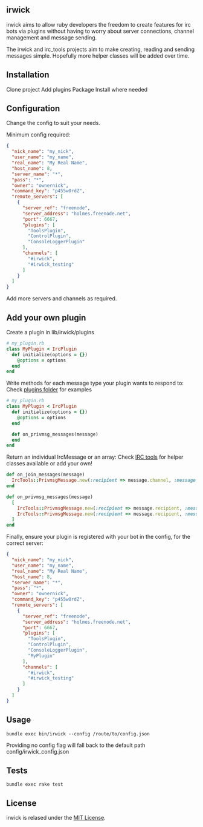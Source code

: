 ## irwick

irwick aims to allow ruby developers the freedom to create features for irc bots via plugins without having to worry about server connections, channel management and message sending.

The irwick and irc_tools projects aim to make creating, reading and sending messages simple. Hopefully more helper classes will be added over time.

## Installation

Clone project
Add plugins
Package
Install where needed

## Configuration

Change the config to suit your needs.

Minimum config required:
```json
{
  "nick_name": "my_nick",
  "user_name": "my_name",
  "real_name": "My Real Name",
  "host_name": 8,
  "server_name": "*",
  "pass": "*",
  "owner": "ownernick",
  "command_key": "p455w0rdZ",
  "remote_servers": [
    {
      "server_ref": "freenode",
      "server_address": "holmes.freenode.net",
      "port": 6667,
      "plugins": [
        "ToolsPlugin",
        "ControlPlugin",
        "ConsoleLoggerPlugin"
      ],
      "channels": [
        "#irwick",
        "#irwick_testing"
      ]
    }
  ]
}
```

Add more servers and channels as required.

## Add your own plugin

Create a plugin in lib/irwick/plugins

```ruby
# my_plugin.rb
class MyPlugin < IrcPlugin
  def initialize(options = {})
    @options = options
  end
end
```

Write methods for each message type your plugin wants to respond to:
Check [plugins folder](https://github.com/markglenfletcher/irwick/tree/master/lib/irwick/plugins) for examples

```ruby
# my_plugin.rb
class MyPlugin < IrcPlugin
  def initialize(options = {})
    @options = options
  end

  def on_privmsg_messages(message)
  end
end
```

Return an individual IrcMessage or an array:
Check [IRC tools](https://github.com/markglenfletcher/irc_tools) for helper classes available or add your own!

```ruby
def on_join_messages(message)
  IrcTools::PrivmsgMessage.new(:recipient => message.channel, :message => 'Welcome')
end

def on_privmsg_messages(message)
  [
    IrcTools::PrivmsgMessage.new(:recipient => message.recipient, :message => 'Read this!'),
    IrcTools::PrivmsgMessage.new(:recipient => message.recipient, :message => 'Read this too!')
  ]
end
```

Finally, ensure your plugin is registered with your bot in the config, for the correct server:

```json
{
  "nick_name": "my_nick",
  "user_name": "my_name",
  "real_name": "My Real Name",
  "host_name": 8,
  "server_name": "*",
  "pass": "*",
  "owner": "ownernick",
  "command_key": "p455w0rdZ",
  "remote_servers": [
    {
      "server_ref": "freenode",
      "server_address": "holmes.freenode.net",
      "port": 6667,
      "plugins": [
        "ToolsPlugin",
        "ControlPlugin",
        "ConsoleLoggerPlugin",
        "MyPlugin"
      ],
      "channels": [
        "#irwick",
        "#irwick_testing"
      ]
    }
  ]
}
```

## Usage
```shell
bundle exec bin/irwick --config /route/to/config.json
```
Providing no config flag will fall back to the default path config/irwick_config.json

## Tests
```shell
bundle exec rake test
```
## License

irwick is relased under the [MIT License](http://www.opensource.org/licenses/MIT).
